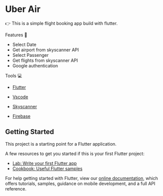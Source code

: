 # Uber Air
👉 This is a simple flight booking app build with flutter.

Features 📱

  - Select Date
  - Get airport from skyscanner API
  - Select Passenger
  - Get flights from skyscanner API 
  - Google authentication

Tools 💻

 - <a href="https://flutter.dev/">Flutter</a>

 - <a href="https://code.visualstudio.com/">Vscode</a>

 - <a href="https://www.partners.skyscanner.net/developer-documentation">Skyscanner</a>

 - <a href="https://firebase.google.com/">Firebase</a>




## Getting Started

This project is a starting point for a Flutter application.

A few resources to get you started if this is your first Flutter project:

- [Lab: Write your first Flutter app](https://flutter.dev/docs/get-started/codelab)
- [Cookbook: Useful Flutter samples](https://flutter.dev/docs/cookbook)

For help getting started with Flutter, view our
[online documentation](https://flutter.dev/docs), which offers tutorials,
samples, guidance on mobile development, and a full API reference.
